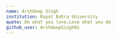 ```yaml
---
name: Arshdeep Singh
institution: Rayat Bahra University
quote: Do what you love,Love what you do
github_user: ArshdeepSingh01
---
```

